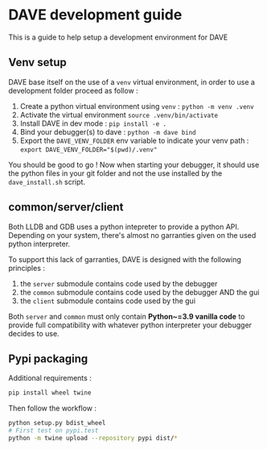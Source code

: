 # DAVE development guide
This is a guide to help setup a development environment for DAVE

## Venv setup
DAVE base itself on the use of a `venv` virtual environment, in order to use a development
folder proceed as follow : 

1. Create a python virtual environment using `venv` : `python -m venv .venv`
2. Activate the virtual environment `source .venv/bin/activate`
3. Install DAVE in dev mode : `pip install -e .`
4. Bind your debugger(s) to dave : `python -m dave bind`
5. Export the `DAVE_VENV_FOLDER` env variable to indicate your venv path : `export DAVE_VENV_FOLDER="$(pwd)/.venv"`

You should be good to go ! Now when starting your debugger, it should use the 
python files in your git folder and not the use installed by the `dave_install.sh`
script.

## common/server/client
Both LLDB and GDB uses a python intepreter to provide a python API. Depending
on your system, there's almost no garranties given on the used python interpreter.

To support this lack of garranties, DAVE is designed with the following principles :
1. the `server` submodule contains code used by the debugger
2. the `common` submodule contains code used by the debugger AND the gui
3. the `client` submodule contains code used by the gui

Both `server` and `common` must only contain **Python~=3.9 vanilla code** to provide
full compatibility with whatever python interpreter your debugger decides to use.

## Pypi packaging
Additional requirements :
```bash
pip install wheel twine
```

Then follow the workflow :
```bash
python setup.py bdist_wheel
# First test on pypi.test
python -m twine upload --repository pypi dist/*
```